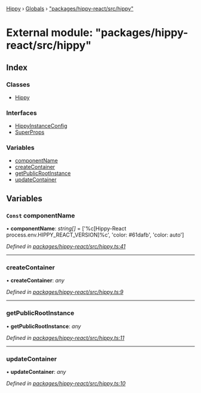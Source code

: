 [Hippy](../README.md) › [Globals](../globals.md) › ["packages/hippy-react/src/hippy"](_packages_hippy_react_src_hippy_.md)

# External module: "packages/hippy-react/src/hippy"

## Index

### Classes

* [Hippy](../classes/_packages_hippy_react_src_hippy_.hippy.md)

### Interfaces

* [HippyInstanceConfig](../interfaces/_packages_hippy_react_src_hippy_.hippyinstanceconfig.md)
* [SuperProps](../interfaces/_packages_hippy_react_src_hippy_.superprops.md)

### Variables

* [componentName](_packages_hippy_react_src_hippy_.md#const-componentname)
* [createContainer](_packages_hippy_react_src_hippy_.md#createcontainer)
* [getPublicRootInstance](_packages_hippy_react_src_hippy_.md#getpublicrootinstance)
* [updateContainer](_packages_hippy_react_src_hippy_.md#updatecontainer)

## Variables

### `Const` componentName

• **componentName**: *string[]* =  ['%c[Hippy-React process.env.HIPPY_REACT_VERSION]%c', 'color: #61dafb', 'color: auto']

*Defined in [packages/hippy-react/src/hippy.ts:41](https://github.com/jeromehan/Hippy/blob/6216275/packages/hippy-react/src/hippy.ts#L41)*

___

###  createContainer

• **createContainer**: *any*

*Defined in [packages/hippy-react/src/hippy.ts:9](https://github.com/jeromehan/Hippy/blob/6216275/packages/hippy-react/src/hippy.ts#L9)*

___

###  getPublicRootInstance

• **getPublicRootInstance**: *any*

*Defined in [packages/hippy-react/src/hippy.ts:11](https://github.com/jeromehan/Hippy/blob/6216275/packages/hippy-react/src/hippy.ts#L11)*

___

###  updateContainer

• **updateContainer**: *any*

*Defined in [packages/hippy-react/src/hippy.ts:10](https://github.com/jeromehan/Hippy/blob/6216275/packages/hippy-react/src/hippy.ts#L10)*
